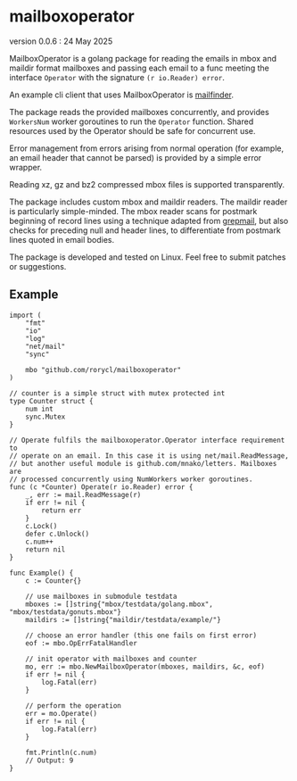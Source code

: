 # mailboxoperator

version 0.0.6 : 24 May 2025

MailboxOperator is a golang package for reading the emails in mbox and
maildir format mailboxes and passing each email to a func meeting the
interface `Operator` with the signature `(r io.Reader) error`.

An example cli client that uses MailboxOperator is [mailfinder](https://github.com/rorycl/mailfinder).

The package reads the provided mailboxes concurrently, and provides
`WorkersNum` worker goroutines to run the `Operator` function. Shared
resources used by the Operator should be safe for concurrent use.

Error management from errors arising from normal operation (for example,
an email header that cannot be parsed) is provided by a simple error
wrapper.

Reading xz, gz and bz2 compressed mbox files is supported transparently.

The package includes custom mbox and maildir readers. The maildir reader
is particularly simple-minded. The mbox reader scans for postmark
beginning of record lines using a technique adapted from
[grepmail](https://github.com/coppit/grepmail), but also checks for
preceding null and header lines, to differentiate from postmark lines
quoted in email bodies.

The package is developed and tested on Linux. Feel free to submit
patches or suggestions.

## Example

```golang
import (
	"fmt"
	"io"
	"log"
	"net/mail"
	"sync"

	mbo "github.com/rorycl/mailboxoperator"
)

// counter is a simple struct with mutex protected int
type Counter struct {
	num int
	sync.Mutex
}

// Operate fulfils the mailboxoperator.Operator interface requirement to
// operate on an email. In this case it is using net/mail.ReadMessage,
// but another useful module is github.com/mnako/letters. Mailboxes are
// processed concurrently using NumWorkers worker goroutines.
func (c *Counter) Operate(r io.Reader) error {
	_, err := mail.ReadMessage(r)
	if err != nil {
		return err
	}
	c.Lock()
	defer c.Unlock()
	c.num++
	return nil
}

func Example() {
	c := Counter{}

	// use mailboxes in submodule testdata
	mboxes := []string{"mbox/testdata/golang.mbox", "mbox/testdata/gonuts.mbox"}
	maildirs := []string{"maildir/testdata/example/"}

	// choose an error handler (this one fails on first error)
	eof := mbo.OpErrFatalHandler

	// init operator with mailboxes and counter
	mo, err := mbo.NewMailboxOperator(mboxes, maildirs, &c, eof)
	if err != nil {
		log.Fatal(err)
	}

	// perform the operation
	err = mo.Operate()
	if err != nil {
		log.Fatal(err)
	}

	fmt.Println(c.num)
	// Output: 9
}
```

